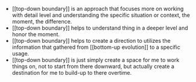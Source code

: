 - [[top-down boundary]] is an approach that focuses more on working with detail level and understanding the specific situation or context, the moment, the difference.
- [[top-down boundary]] helps to understand thing in a deeper level and honor the moment.
- [[top-down boundary]] helps to create a direction to utilizes the information that gathered from [[bottom-up evolution]] to a specific usage.
- [[top-down boundary]] is just simply create a space for me to work things on, not to start from there downward, but actually create a destination for me to build-up to there overtime.
